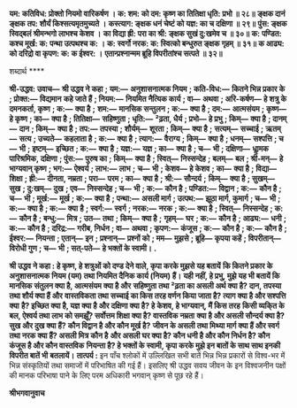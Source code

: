 **यम: कतिविध: प्रोक्तो नियमो वारिकर्षण ।** **क: शम: को दम: कृष्ण का तितिक्षा धृति: प्रभो ॥ २८॥** **ङ्क्षक दानं ङ्क्षक तप: शौर्यं किश्सत्यमृतमुच्यते ।** **कस्त्याग: ङ्क्षक धनं चेष्टं को यज्ञ: का च दक्षिणा ॥ २९॥** **पुंस: ङ्क्षक स्विद्बलं श्रीमन्भगो लाभश्च केशव ।** **का विद्या ह्री: परा का श्री: ङ्क्षक सुखं दु:खमेव च ॥ ३०॥** **क: पण्डित: कश्च मूर्ख: क: पन्था उत्पथश्च क: ।** **क: स्वर्गो नरक: क: स्वित्को बन्धुरुत ङ्क्षक गृहम् ॥ ३१॥** **क आढ्य: को दरिद्रो वा कृपण: क: क ईश्वर: ।** **एतान्प्रश्नान्मम ब्रूहि विपरीतांश्च सत्पते ॥ ३२॥** 

शब्दार्थ **** 

**श्री-उद्धव: उवाच—** **श्री उद्धव ने कहा** **; यम:—** **अनुशासनात्मक नियम** **; कति-विध:—** **कितने भिन्न प्रकार के** **; प्रोक्त:—** **विद्यमान** **कहे जाते हैं** **; नियम:—** **नियमित नैत्यिक कार्य** **; वा—** **अथवा** **; अरि-कर्षण—** **हे शत्रु के दमनकर्ता, कृष्ण** **; क:—** **क्या है** **;** **शम:—** **मानसिक सन्तुलन** **; क:—** **क्या है** **; दम:—** **आत्मसंयम** **; कृष्ण—** **हे कृष्ण** **; का—** **क्या है** **; तितिक्षा—** **सहिष्णुता** **; धृति:—** **²ढ़ता, धैर्य** **; प्रभो—** **हे प्रभु** **; किम्—** **क्या है** **; दानम्—** **दान** **; किम्—** **क्या है** **; तप:—** **तपस्या** **; शौर्यम्—** **शूरता** **; किम्—** **क्या है** **;** **सत्यम्—** **सच्चाई** **; ऋतम्—** **सत्य** **; उच्यते—** **कहलाता है** **; क:—** **क्या है** **; त्याग:—** **वैराग्य** **; किम्—** **क्या है** **; धनम्—** **सश्पत्ति** **; च—** **भी** **; इष्टम्—** **इच्छित** **; क:—** **क्या है** **; यज्ञ:—** **यज्ञ** **; का—** **क्या है** **; च—** **भी** **; दक्षिणा—** **धाॢमक पारिश्रमिक, दक्षिणा** **; पुंस:—** **पुरुष का** **; किम्—** **क्या है** **; स्वित्—** **निस्सन्देह** **; बलम्—** **बल** **; श्री-मन्—** **हे भाग्यवान् कृष्ण** **; भग:—** **ऐश्वर्य** **; लाभ:—** **लाभ** **;** **च—** **भी** **; केशव—** **हे केशव** **; का—** **क्या है** **; विद्या—** **शिक्षा** **; ह्री:—** **दीनता, नम्रता** **; परा—** **परम** **; का—** **क्या है** **; श्री:—** **सौन्दर्य** **;** **किम्—** **क्या है** **; सुखम्—** **सुख** **; दु:खम्—** **दुख** **; एव—** **निस्सन्देह** **; च—** **भी** **; क:—** **कौन है** **; पण्डित:—** **विद्वान** **; क:—** **कौन है** **;** **च—** **भी** **; मूर्ख:—** **मूर्ख** **; क:—** **क्या है** **; पन्था:—** **असली मार्ग** **; उत्पथ:—** **झूठा मार्ग, कुमार्ग** **; च—** **भी** **; क:—** **क्या है** **; क:—** **क्या** **है** **; स्वर्ग:—** **स्वर्ग** **; नरक:—** **नरक** **; क:—** **क्या है** **; स्वित्—** **निस्सन्देह** **; क:—** **कौन है** **; बन्धु:—** **मित्र** **; उत—** **तथा** **; किम्—** **क्या है** **;** **गृहम्—** **घर** **; क:—** **कौन है** **; आढ्य:—** **धनी** **; क:—** **कौन है** **; दरिद्र:—** **गरीब, निर्धन** **; वा—** **अथवा** **; कृपण:—** **कंजूस** **; क:—** **कौन है** **; क:—** **कौन है** **; ईश्वर:—** **नियन्ता** **; एतान्—** **इन** **; प्रश्नान्—** **प्रश्नों को** **; मम—** **मुझसे** **; ब्रूहि—** **कृपया कहें** **; विपरीतान्—** **विरोधी गुण** **; च—** **भी** **; सत्-पते—** **हे भक्तों के स्वामी।** **.** 

**श्री उद्धव ने कहा : हे कृष्ण, हे शत्रुओं को दण्ड देने वाले, कृपा करके मुझसे यह बतायें** **कि कितने प्रकार के अनुशासनात्मक नियम (यम) तथा नियमित दैनिक कार्य (नियम) हैं।** **यही नहीं, हे प्रभु, मुझे यह भी बतायें कि मानसिक संतुलन क्या है, आत्मसंयम क्या है और** **सहिष्णुता तथा ²ढ़ता का असली अर्थ क्या है? दान, तपस्या तथा शौर्य क्या हैं और** **वास्तविकता तथा सच्चाई का किस तरह वर्णन किया जाता है? त्याग क्या है और सश्पत्ति क्या** **है? इच्छित क्या है, यज्ञ क्या है और दक्षिणा क्या है? हे केशव, हे भाग्यवान्, मैं किस तरह** **किसी व्यकि्त के बल, ऐश्वर्य तथा लाभ को समझूँ? सर्वोत्तम शिक्षा क्या है? वास्तविक नम्रता** **क्या है और असली सौन्दर्य क्या है? सुख और दुख क्या हैं? कौन विद्वान है और कौन मूर्ख है?** **जीवन के असली तथा मिथ्या मार्ग क्या हैं और स्वर्ग तथा नरक क्या हैं? असली मित्र कौन है** **और असली घर क्या है? कौन धनी है और कौन निर्धन है? कौन कंजूस है और कौन वास्तविक** **नियन्ता है? हे भक्तों के स्वामी, कृपा करके मुझे इन बातों के साथ साथ इनकी विपरीत बातें भी** **बतलायें।** **तात्पर्य :** इन पाँच श्लोकों में उल्लिखित सभी बातें भिन्न भिन्न प्रकारों से विश्व-भर में भिन्न संस्कृतियों तथा समाजों में परिभाषित की गई हैं। इसलिए श्री उद्धव सवय जीवन के इन विश्वजनीन पक्षों की मानक परिभाषा पाने के लिए परम अधिकारी भगवान् कृष्ण से पूछ रहे हैं।  

**श्रीभगवानुवाच** 